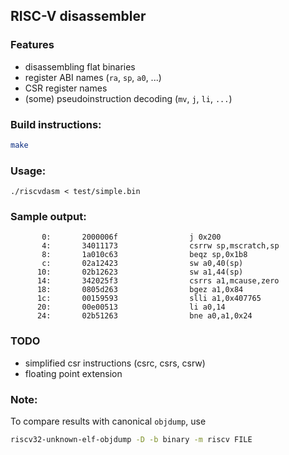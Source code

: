 ## RISC-V disassembler

### Features

- disassembling flat binaries
- register ABI names (`ra`, `sp`, `a0`, ...)
- CSR register names
- (some) pseudoinstruction decoding (`mv`, `j`, `li`, `...`) 

### Build instructions:

```sh
make
```

### Usage:
```
./riscvdasm < test/simple.bin
```

### Sample output:

```
       0:       2000006f                j 0x200
       4:       34011173                csrrw sp,mscratch,sp
       8:       1a010c63                beqz sp,0x1b8
       c:       02a12423                sw a0,40(sp)
      10:       02b12623                sw a1,44(sp)
      14:       342025f3                csrrs a1,mcause,zero
      18:       0805d263                bgez a1,0x84
      1c:       00159593                slli a1,0x407765
      20:       00e00513                li a0,14
      24:       02b51263                bne a0,a1,0x24
```

### TODO
- simplified csr instructions (csrc, csrs, csrw)
- floating point extension

### Note:
To compare results with canonical `objdump`, use

```sh
riscv32-unknown-elf-objdump -D -b binary -m riscv FILE
```